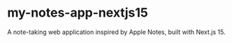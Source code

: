# my-notes-app-nextjs15
A note-taking web application inspired by Apple Notes, built with Next.js 15.
